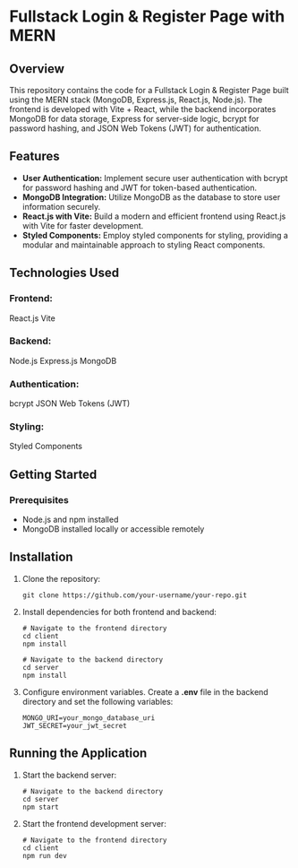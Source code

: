 # **Fullstack Login & Register Page with MERN**

## **Overview**

This repository contains the code for a Fullstack Login & Register Page built using the MERN stack (MongoDB, Express.js, React.js, Node.js). The frontend is developed with Vite + React, while the backend incorporates MongoDB for data storage, Express for server-side logic, bcrypt for password hashing, and JSON Web Tokens (JWT) for authentication.


## **Features**

- **User Authentication:** Implement secure user authentication with bcrypt for password hashing and JWT for token-based authentication.
- **MongoDB Integration:** Utilize MongoDB as the database to store user information securely.
- **React.js with Vite:** Build a modern and efficient frontend using React.js with Vite for faster development.
- **Styled Components:** Employ styled components for styling, providing a modular and maintainable approach to styling React components.


## **Technologies Used**

### Frontend:
React.js
Vite

### Backend:
Node.js
Express.js
MongoDB

### Authentication:
bcrypt
JSON Web Tokens (JWT)

### Styling:
Styled Components

## **Getting Started**

### Prerequisites
- Node.js and npm installed
- MongoDB installed locally or accessible remotely

## Installation

1. Clone the repository:
   ```
   git clone https://github.com/your-username/your-repo.git
   ```

2. Install dependencies for both frontend and backend:
   ```
   # Navigate to the frontend directory
   cd client
   npm install

   # Navigate to the backend directory
   cd server
   npm install
   ```

3. Configure environment variables. Create a **.env** file in the backend directory and set the following variables:
   ```
   MONGO_URI=your_mongo_database_uri
   JWT_SECRET=your_jwt_secret
   ```

## Running the Application

1. Start the backend server:
   ```
   # Navigate to the backend directory
   cd server
   npm start
   ```

2. Start the frontend development server:
   ```
   # Navigate to the frontend directory
   cd client
   npm run dev
   ```



